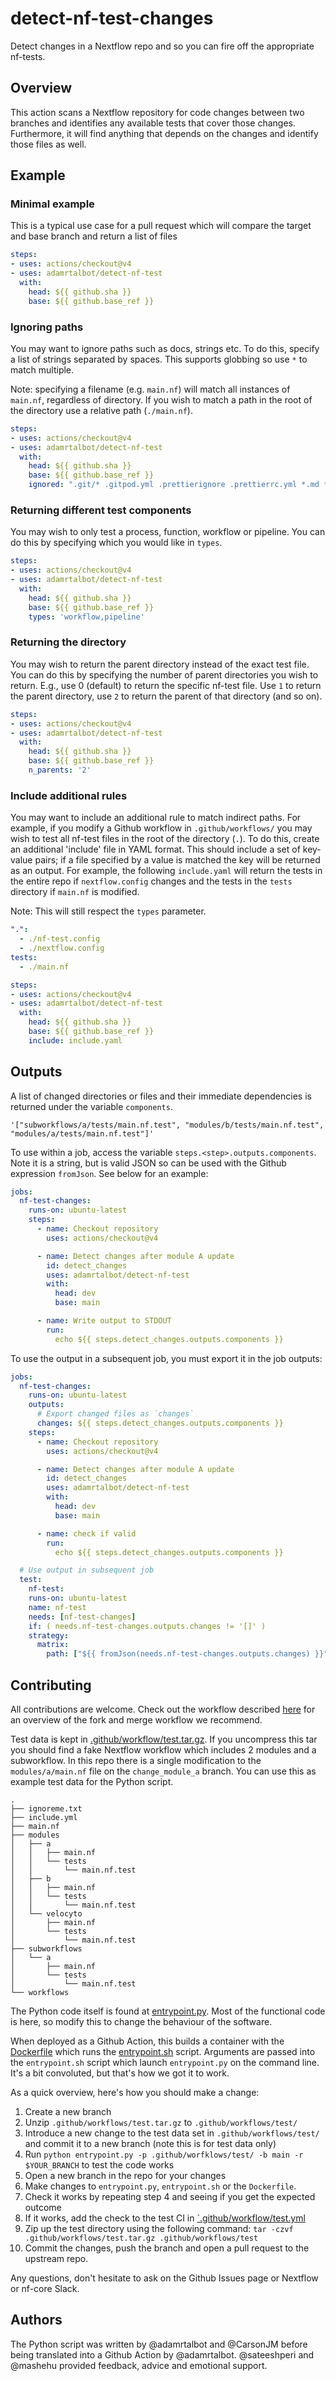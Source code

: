 # detect-nf-test-changes

Detect changes in a Nextflow repo and so you can fire off the appropriate nf-tests.

## Overview

This action scans a Nextflow repository for code changes between two branches and identifies any available tests that cover those changes. Furthermore, it will find anything that depends on the changes and identify those files as well.

## Example

### Minimal example

This is a typical use case for a pull request which will compare the target and base branch and return a list of files

```yaml
steps:
- uses: actions/checkout@v4
- uses: adamrtalbot/detect-nf-test
  with:
    head: ${{ github.sha }}
    base: ${{ github.base_ref }}
```

### Ignoring paths

You may want to ignore paths such as docs, strings etc. To do this, specify a list of strings separated by spaces. This supports globbing so use `*` to match multiple.

Note: specifying a filename (e.g. `main.nf`) will match all instances of `main.nf`, regardless of directory. If you wish to match a path in the root of the directory use a relative path (`./main.nf`).

```yaml
steps:
- uses: actions/checkout@v4
- uses: adamrtalbot/detect-nf-test
  with:
    head: ${{ github.sha }}
    base: ${{ github.base_ref }}
    ignored: ".git/* .gitpod.yml .prettierignore .prettierrc.yml *.md *.png modules.json pyproject.toml tower.yml"
```

### Returning different test components

You may wish to only test a process, function, workflow or pipeline. You can do this by specifying which you would like in `types`.

```yaml
steps:
- uses: actions/checkout@v4
- uses: adamrtalbot/detect-nf-test
  with:
    head: ${{ github.sha }}
    base: ${{ github.base_ref }}
    types: 'workflow,pipeline'
```

### Returning the directory

You may wish to return the parent directory instead of the exact test file. You can do this by specifying the number of parent directories you wish to return. E.g., use 0 (default) to return the specific nf-test file. Use `1` to return the parent directory, use `2` to return the parent of that directory (and so on).

```yaml
steps:
- uses: actions/checkout@v4
- uses: adamrtalbot/detect-nf-test
  with:
    head: ${{ github.sha }}
    base: ${{ github.base_ref }}
    n_parents: '2'
```

### Include additional rules

You may want to include an additional rule to match indirect paths. For example, if you modify a Github workflow in `.github/workflows/` you may wish to test all nf-test files in the root of the directory (`.`). To do this, create an additional 'include' file in YAML format. This should include a set of key-value pairs; if a file specified by a value is matched the key will be returned as an output. For example, the following `include.yaml` will return the tests in the entire repo if `nextflow.config` changes and the tests in the `tests` directory if `main.nf` is modified.

Note: This will still respect the `types` parameter.

```yaml
".":
  - ./nf-test.config
  - ./nextflow.config
tests:
  - ./main.nf
```

```yaml
steps:
- uses: actions/checkout@v4
- uses: adamrtalbot/detect-nf-test
  with:
    head: ${{ github.sha }}
    base: ${{ github.base_ref }}
    include: include.yaml
```

## Outputs

A list of changed directories or files and their immediate dependencies is returned under the variable `components`. 

```text
'["subworkflows/a/tests/main.nf.test", "modules/b/tests/main.nf.test", "modules/a/tests/main.nf.test"]'
```

To use within a job, access the variable `steps.<step>.outputs.components`. Note it is a string, but is valid JSON so can be used with the Github expression `fromJson`. See below for an example:

```yaml
jobs:
  nf-test-changes:
    runs-on: ubuntu-latest
    steps:
      - name: Checkout repository
        uses: actions/checkout@v4

      - name: Detect changes after module A update
        id: detect_changes
        uses: adamrtalbot/detect-nf-test
        with:
          head: dev
          base: main

      - name: Write output to STDOUT
        run:
          echo ${{ steps.detect_changes.outputs.components }}
```

To use the output in a subsequent job, you must export it in the job outputs:

```yaml
jobs:
  nf-test-changes:
    runs-on: ubuntu-latest
    outputs:
      # Export changed files as `changes`
      changes: ${{ steps.detect_changes.outputs.components }}
    steps:
      - name: Checkout repository
        uses: actions/checkout@v4

      - name: Detect changes after module A update
        id: detect_changes
        uses: adamrtalbot/detect-nf-test
        with:
          head: dev
          base: main

      - name: check if valid
        run:
          echo ${{ steps.detect_changes.outputs.components }}

  # Use output in subsequent job
  test:
    nf-test:
    runs-on: ubuntu-latest
    name: nf-test
    needs: [nf-test-changes]
    if: ( needs.nf-test-changes.outputs.changes != '[]' )
    strategy:
      matrix:
        path: ["${{ fromJson(needs.nf-test-changes.outputs.changes) }}"]
```

## Contributing

All contributions are welcome. Check out the workflow described [here](https://gist.github.com/Chaser324/ce0505fbed06b947d962) for an overview of the fork and merge workflow we recommend.

Test data is kept in [.github/workflow/test.tar.gz](./.github/workflows/test.tar.gz). If you uncompress this tar you should find a fake Nextflow workflow which includes 2 modules and a subworkflow. In this repo there is a single modification to the `modules/a/main.nf` file on the `change_module_a` branch. You can use this as example test data for the Python script.

```text
.
├── ignoreme.txt
├── include.yml
├── main.nf
├── modules
│   ├── a
│   │   ├── main.nf
│   │   └── tests
│   │       └── main.nf.test
│   ├── b
│   │   ├── main.nf
│   │   └── tests
│   │       └── main.nf.test
│   └── velocyto
│       ├── main.nf
│       └── tests
│           └── main.nf.test
├── subworkflows
│   └── a
│       ├── main.nf
│       └── tests
│           └── main.nf.test
└── workflows
```

The Python code itself is found at [entrypoint.py](./entrypoint.py). Most of the functional code is here, so modify this to change the behaviour of the software.

When deployed as a Github Action, this builds a container with the [Dockerfile](./Dockerfile) which runs the [entrypoint.sh](./entrypoint.sh) script. Arguments are passed into the `entrypoint.sh` script which launch `entrypoint.py` on the command line. It's a bit convoluted, but that's how we got it to work.

As a quick overview, here's how you should make a change:

1. Create a new branch
2. Unzip `.github/workflows/test.tar.gz` to `.github/workflows/test/`
3. Introduce a new change to the test data set in `.github/workflows/test/` and commit it to a new branch (note this is for test data only)
4. Run `python entrypoint.py -p .github/worfklows/test/ -b main -r $YOUR_BRANCH` to test the code works
5. Open a new branch in the repo for your changes
6. Make changes to `entrypoint.py`, `entrypoint.sh` or the `Dockerfile`. 
7. Check it works by repeating step 4 and seeing if you get the expected outcome
8. If it works, add the check to the test CI in [`.github/workflow/test.yml](./.github/workflows/test.yml)
9. Zip up the test directory using the following command: `tar -czvf .github/workflows/test.tar.gz .github/workflows/test`
10. Commit the changes, push the branch and open a pull request to the upstream repo.

Any questions, don't hesitate to ask on the Github Issues page or Nextflow or nf-core Slack.

## Authors

The Python script was written by @adamrtalbot and @CarsonJM before being translated into a Github Action by @adamrtalbot. @sateeshperi and @mashehu provided feedback, advice and emotional support.
